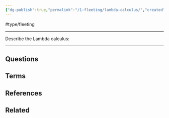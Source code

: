 ```yaml
---
{"dg-publish":true,"permalink":"/1-fleeting/lambda-calculus/","created":"2023-08-13T11:26:18.947-06:00","updated":"2023-08-17T09:19:39.069-06:00"}
---
```


#type/fleeting

---
Describe the Lambda calculus:


---
## Questions
## Terms
## References
## Related
